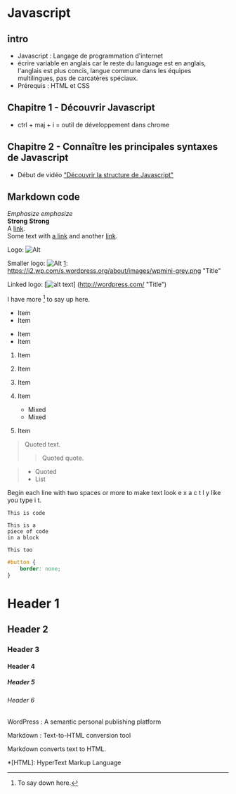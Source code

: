 # Javascript
## intro
- Javascript : Langage de programmation d'internet
- écrire variable en anglais car le reste du language est en anglais, l'anglais est plus concis, langue commune dans les équipes multilingues, pas de carcatères spéciaux.
- Prérequis : HTML et CSS

## Chapitre 1 - Découvrir Javascript
- ctrl + maj + i = outil de développement dans chrome

## Chapitre 2 - Connaître les principales syntaxes de Javascript
- Début de vidéo ["Découvrir la structure de Javascript"](https://www.lynda.com/fr/JavaScript-tutorials/Decouvrir-structure-JavaScript/494185/494195-4.html "Lien vers la vidéo")



  
  
  
  
  
  
  
  
  
  
  
  
  
  
  
  
  
  
## Markdown code
*Emphasize* _emphasize_  
**Strong** __Strong__  
A [link](http://example.com "Title").  
Some text with [a link][1] and
another [link][2].  

[1]: http://example.com/ "Title"
[2]: http://example.org/ "Title"

Logo: ![Alt](https://i2.wp.com/s.wordpress.org/about/images/logos/wordpress-logo-32.png "Title")

Smaller logo: ![Alt][1]
[1]: https://i2.wp.com/s.wordpress.org/about/images/wpmini-grey.png "Title"

Linked logo: [![alt text](https://i2.wp.com/s.wordpress.org/about/images/wpmini-grey.png)]
(http://wordpress.com/ "Title")

I have more [^1] to say up here.

[^1]: To say down here.

* Item
* Item
- Item
- Item

1. Item
2. Item

 	

1. Item
2. Item
   * Mixed
   * Mixed  
3. Item

 	

> Quoted text.
> > Quoted quote.

> * Quoted 
> * List	

  Begin each line with 
  two spaces or more to 
  make text look
  e x a c t l y 
  like  you  type i
  t.

  `This is code`

~~~~
This is a 
piece of code 
in a block
~~~~

```
This too
``` 	

```css
#button {
    border: none;
}
```

 	

# Header 1
## Header 2
### Header 3 
#### Header 4 ####
##### Header 5 #####
###### Header 6 ######

WordPress
:  A semantic personal publishing platform 

Markdown
:  Text-to-HTML conversion tool

Markdown converts text to HTML.

*[HTML]: HyperText Markup Language
